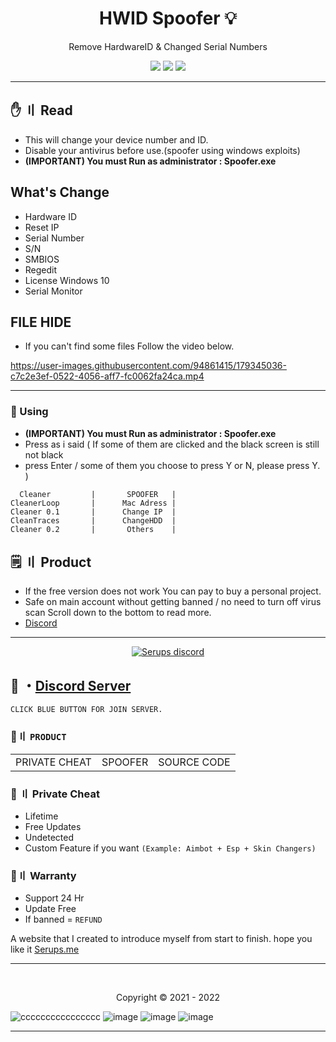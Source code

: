<h1 align="center">
HWID Spoofer 💡
</h1>

<p align="center">
  Remove HardwareID & Changed Serial Numbers
</p>



<p align="center">
  <img src="https://img.shields.io/github/languages/top/Serups/HWID-Spoofer?style=flat-square"/>
  <img src="https://img.shields.io/github/last-commit/Serups/HWID-Spoofer?style=flat-square"/>
  <img src="https://img.shields.io/github/stars/Serups/HWID-Spoofer?color=5ac18e&label=Stars&style=flat-square"/>

</p>

---

## <a id="content"></a>✋ 〢 Read

- This will change your device number and ID.
- Disable your antivirus before use.(spoofer using windows exploits)
- **(IMPORTANT) You must Run as administrator : Spoofer.exe**
      
## What's Change

- Hardware ID
- Reset IP
- Serial Number
- S/N 
- SMBIOS 
- Regedit 
- License Windows 10
- Serial Monitor
  
## FILE HIDE

- If you can't find some files Follow the video below.


https://user-images.githubusercontent.com/94861415/179345036-c7c2e3ef-0522-4056-aff7-fc0062fa24ca.mp4

---



### 📁 Using 
- **(IMPORTANT) You must Run as administrator : Spoofer.exe**
- Press as i said ( If some of them are clicked and the black screen is still not black
- press Enter / some of them you choose to press Y or N, please press Y. )


```
  Cleaner         |       SPOOFER   |
CleanerLoop       |      Mac Adress | 
Cleaner 0.1       |      Change IP  |
CleanTraces       |      ChangeHDD  |
Cleaner 0.2       |       Others    |
``` 

## <a id="setup2"></a> 🗒 〢 Product
- If the free version does not work You can pay to buy a personal project.
- Safe  on main account without getting banned / no need to turn off virus scan Scroll down to the bottom to read more.
- [Discord](https://discord.gg/2euDQqzD8Y) 

--- 

  <p align="center">
    <a href="https://discord.gg/2euDQqzD8Y">
        <img title="Serups server discord" alt="Serups discord" src="https://discordapp.com/api/guilds/923947526552432731/widget.png?style=banner2"/>
    </a>
</p> 
 
## 💬 ・[Discord Server](https://discord.gg/2euDQqzD8Y) 
`CLICK BLUE BUTTON FOR JOIN SERVER.`

 ### 🛒〢 `PRODUCT`
 
<table>
<tr>
	<td> PRIVATE CHEAT
	<td> SPOOFER
	<td> SOURCE CODE
</table>

  
### 🥊 〢 Private Cheat

- Lifetime 
- Free Updates 
- Undetected
- Custom Feature if you want `(Example: Aimbot + Esp + Skin Changers)`

### 🔱〢 Warranty

- Support 24 Hr
- Update Free
- If banned = `REFUND`

A website that I created to introduce myself from start to finish. hope you like it [Serups.me](http://Serups.me/)

---

  <br>

<p align="center">
  Copyright © 2021 - 2022
<br>

![cccccccccccccccc](https://user-images.githubusercontent.com/85826349/125170871-511eea00-e1db-11eb-93d6-8c6b514a1d62.png)
![image](https://user-images.githubusercontent.com/94861415/179344956-45761a1f-f0ef-45a9-a612-2e0e45e045e5.png)
![image](https://user-images.githubusercontent.com/94861415/179344958-86916656-c34c-447d-b351-81a86324edfd.png)
![image](https://user-images.githubusercontent.com/94861415/179344963-7d2dfc59-2a17-43df-993a-64ab763529f7.png)
 
---

  
